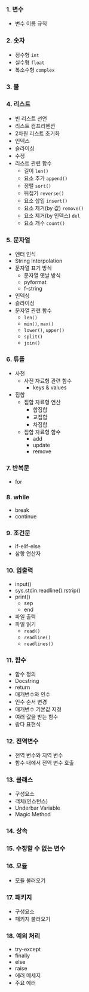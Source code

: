### 1. 변수
   - 변수 이름 규칙
### 2. 숫자
   - 정수형 `int`
   - 실수형 `float`
   - 복소수형 `complex`
### 3. 불
### 4. 리스트
   - 빈 리스트 선언
   - 리스트 컴프리헨션
   - 2차원 리스트 초기화
   - 인덱스
   - 슬라이싱
   - 수정
   - 리스트 관련 함수
      * 길이 `len()`
      * 요소 추가 `append()`
      * 정렬 `sort()`
      * 뒤집기 `reverse()`
      * 요소 삽입 `insert()`
      * 요소 제거(by 값) `remove()`
      * 요소 제거(by 인덱스) `del`
      * 요소 개수 `count()`
### 5. 문자열
   * 엔터 인식
   * String Interpolation
   * 문자열 표기 방식
      * 문자열 옛날 방식
      * pyformat
      * f-string
   * 인덱싱
   * 슬라이싱
   * 문자열 관련 함수
      * `len()`
      * `min()`, `max()`
      * `lower()`, `upper()`
      * `split()`
      * `join()`
### 6. 튜플
   - 사전
      * 사전 자료형 관련 함수
         * keys & values 
   - 집합
      * 집합 자료형 연산
         * 합집합
         * 교집합
         * 차집합
      * 집합 자료형 함수
         * add
         * update
         * remove
    
### 7. 반복문
   - for
### 8. while
   - break
   - continue
    
### 9. 조건문
   - if-elif-else
   - 삼항 연산자
   
### 10. 입출력
   - input()
   - sys.stdin.readline().rstrip()
   - print()
      * sep
      * end
   - 파일 출력
   - 파일 읽기
      * `read()`
      * `readline()`
      * `readlines()`
   
### 11. 함수
   - 함수 정의
   - Docstring
   - return
   - 매개변수와 인수
   - 인수 순서 변경
   - 매개변수 기본값 지정
   - 여러 값을 받는 함수
   - 람다 표현식
   
### 12. 전역변수
   - 전역 변수와 지역 변수
   - 함수 내에서 전역 변수 호출
   
### 13. 클래스
   - 구성요소
   - 객체(인스턴스)
   - Underbar Variable
   - Magic Method
   
### 14. 상속 
### 15. 수정할 수 없는 변수
### 16. 모듈
   - 모듈 불러오기
   
### 17. 패키지 
   - 구성요소
   - 패키지 불러오기

### 18. 예외 처리
   - try-except
   - finally
   - else
   - raise
   - 에러 메세지
   - 주요 에러

